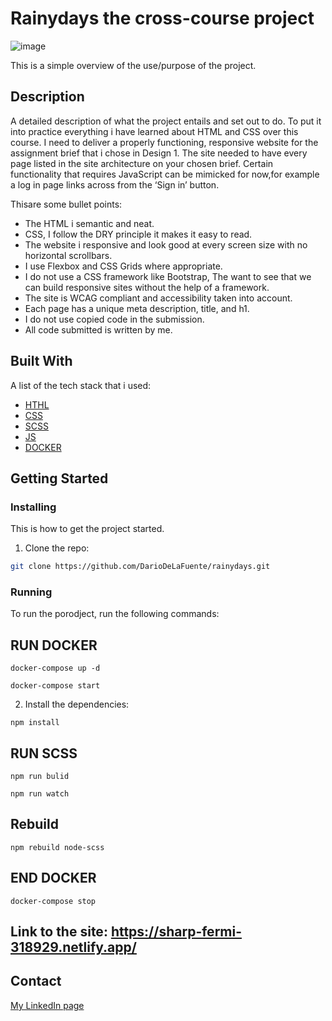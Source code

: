# Rainydays the cross-course project

![image](https://schoolassignment.adaptmedia.net/app/uploads/2022/10/Screenshot-2022-09-14-at-19.26.52.png)

This is a simple overview of the use/purpose of the project.

## Description

A detailed description of what the project entails and set out to do.
To put it into practice everything i have learned about HTML and CSS over this course.
I need to deliver a properly functioning, responsive website for the assignment brief that i chose in Design 1.
The site needed to have every page listed in the site architecture on your chosen brief. 
Certain functionality that requires JavaScript can be mimicked for now,for example a log in page links across from the ‘Sign in’ button.

Thisare some bullet points:

- The HTML i semantic and neat.
- CSS, I follow the DRY principle it makes it easy to read.
- The website i responsive and look good at every screen size with no horizontal scrollbars. 
- I use Flexbox and CSS Grids where appropriate. 
- I do not use a CSS framework like Bootstrap, The want to see that we can build responsive sites without the help of a framework.
- The site is WCAG compliant and accessibility taken into account.
- Each page has a unique meta description, title, and h1.
- I do not use copied code in the submission. 
- All code submitted is written by me. 

## Built With

A list of the tech stack that i used:

- [HTHL](https://developer.mozilla.org/en-US/docs/Web/HTML)
- [CSS](https://developer.mozilla.org/en-US/docs/Web/CSS)
- [SCSS](https://sass-lang.com/guide)
- [JS](https://developer.mozilla.org/en-US/docs/Web/JavaScript)
- [DOCKER](https://docs.docker.com/get-started/)

## Getting Started

### Installing

This is how to get the project started.

1. Clone the repo:

```bash
git clone https://github.com/DarioDeLaFuente/rainydays.git
```
### Running

To run the porodject, run the following commands:

## RUN DOCKER
```
docker-compose up -d
```
```
docker-compose start
```

2. Install the dependencies:

```
npm install
```


## RUN SCSS

```
npm run bulid
```
```
npm run watch
```

## Rebuild
```
npm rebuild node-scss
```
## END DOCKER
> 
```
docker-compose stop
```

## Link to the site: https://sharp-fermi-318929.netlify.app/

## Contact

[My LinkedIn page]()
